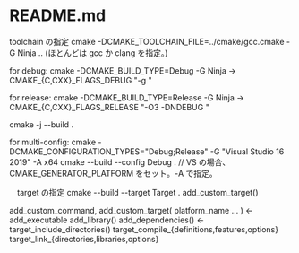 # README.md

  toolchain の指定
    cmake -DCMAKE_TOOLCHAIN_FILE=../cmake/gcc.cmake -G Ninja ..
    (ほとんどは gcc か clang を指定。)

  for debug:
    cmake -DCMAKE_BUILD_TYPE=Debug -G Ninja
    -> CMAKE_{C,CXX}_FLAGS_DEBUG  "-g "

  for release:
    cmake -DCMAKE_BUILD_TYPE=Release -G Ninja
    -> CMAKE_{C,CXX}_FLAGS_RELEASE "-O3 -DNDEBUG "

  cmake -j --build . 

  for multi-config:
    cmake -DCMAKE_CONFIGURATION_TYPES="Debug;Release" -G "Visual Studio 16 2019" -A x64
    cmake --build --config Debug .
    // VS の場合、CMAKE_GENERATOR_PLATFORM をセット。-A で指定。

　target の指定
    cmake --build --target Target .
    add_custom_target()

add_custom_command, add_custom_target( platform_name ... )
<- add_executable
   add_library()
   add_dependencies()
<- target_include_directories()
   target_compile_{definitions,features,options}
   target_link_{directories,libraries,options}
